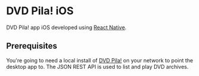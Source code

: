 # DVD Pila! iOS

DVD Pila! app iOS developed using [React Native](https://facebook.github.io/react-native).

## Prerequisites

You're going to need a local install of [DVD Pila!](http://dvdpila.thehoick.com/) on your network to point the desktop app to.
The JSON REST API is used to  list and play DVD archives.
